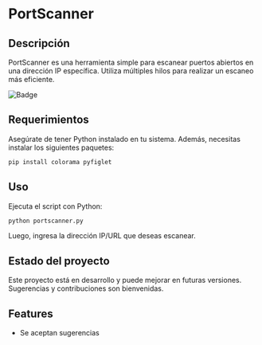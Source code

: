 # PortScanner

## Descripción
PortScanner es una herramienta simple para escanear puertos abiertos en una dirección IP específica. Utiliza múltiples hilos para realizar un escaneo más eficiente.

![Badge](https://img.shields.io/badge/STATUS-EN%20DESAROLLO-green)

## Requerimientos

Asegúrate de tener Python instalado en tu sistema. Además, necesitas instalar los siguientes paquetes:

```bash
pip install colorama pyfiglet
```

## Uso

Ejecuta el script con Python:

```bash
python portscanner.py
```

Luego, ingresa la dirección IP/URL que deseas escanear.


## Estado del proyecto
Este proyecto está en desarrollo y puede mejorar en futuras versiones. Sugerencias y contribuciones son bienvenidas.

## Features
- Se aceptan sugerencias

